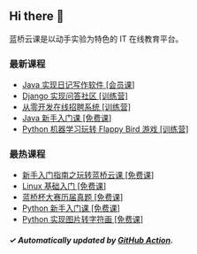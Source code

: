 ## Hi there 👋

蓝桥云课是以动手实验为特色的 IT 在线教育平台。

### 最新课程

<!-- LATEST:START -->
- [Java 实现日记写作软件 [会员课]](https://www.lanqiao.cn/courses/260/)
- [Django 实现问答社区 [训练营]](https://www.lanqiao.cn/courses/1181/)
- [从零开发在线招聘系统 [训练营]](https://www.lanqiao.cn/courses/21123/)
- [Java 新手入门课 [免费课]](https://www.lanqiao.cn/courses/3821/)
- [Python 机器学习玩转 Flappy Bird 游戏 [训练营]](https://www.lanqiao.cn/courses/1162/)
<!-- LATEST:END -->

### 最热课程

<!-- HOTEST:START -->
- [新手入门指南之玩转蓝桥云课 [免费课]](https://www.lanqiao.cn/courses/63/)
- [Linux 基础入门 [免费课]](https://www.lanqiao.cn/courses/1/)
- [蓝桥杯大赛历届真题 [免费课]](https://www.lanqiao.cn/courses/2786/)
- [Python 新手入门课 [免费课]](https://www.lanqiao.cn/courses/1330/)
- [Python 实现图片转字符画 [免费课]](https://www.lanqiao.cn/courses/370/)
<!-- HOTEST:END -->

##### ✓ Automatically updated by [GitHub Action](https://github.com/lanqiao-courses/.github/actions/workflows/update.yml).

